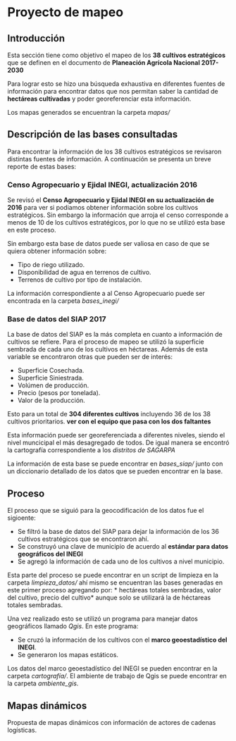 # Proyecto de mapeo

## Introducción

Esta sección tiene como objetivo el mapeo de los **38 cultivos estratégicos** que se definen en el documento de **Planeación Agrícola Nacional 2017-2030**

Para lograr esto se hizo una búsqueda exhaustiva en diferentes fuentes de información para encontrar datos que nos permitan saber la cantidad de **hectáreas cultivadas** y poder georeferenciar esta información.

Los mapas generados se encuentran la carpeta *mapas/*  

## Descripción de las bases consultadas

Para encontrar la información de los 38 cultivos estratégicos se revisaron distintas fuentes de información. A continuación se presenta un breve reporte de estas bases:

### Censo Agropecuario y Ejidal INEGI, actualización 2016

Se revisó el **Censo Agropecuario y Ejidal INEGI en su actualización de 2016** para ver si podiamos obtener información sobre los cultivos estratégicos. Sin embargo la información que arroja el censo corresponde a menos de 10 de los cultivos estratégicos, por lo que no se utilizó esta base en este proceso.

Sin embargo esta base de datos puede ser valiosa en caso de que se quiera obtener información sobre:  
- Tipo de riego utilizado.  
- Disponibilidad de agua en terrenos de cultivo.  
- Terrenos de cultivo por tipo de instalación.  

La información correspondiente a al Censo Agropecuario puede ser encontrada en la carpeta *bases_inegi/*  

### Base de datos del SIAP 2017

La base de datos del SIAP es la más completa en cuanto a información de cultivos se refiere. Para el proceso de mapeo se utilizó la superficie sembrada de cada uno de los cultivos en héctareas. Además de esta variable se encontraron otras que pueden ser de interés:  

- Superficie Cosechada.  
- Superficie Siniestrada.  
- Volúmen de producción.  
- Precio (pesos por tonelada).  
- Valor de la producción.  

Esto para un total de **304 diferentes cultivos** incluyendo 36 de los 38 cultivos prioritarios. **ver con el equipo que pasa con los dos faltantes**

Esta información puede ser georeferenciada a diferentes niveles, siendo el nivel muncicipal el más desagregado de todos. De igual manera se encontró la cartografía correspondiente a los *distritos de SAGARPA*

La información de esta base se puede encontrar en *bases_siap/* junto con un diccionario detallado de los datos que se pueden encontrar en la base.

## Proceso

El proceso que se siguió para la geocodificación de los datos fue el sigioente:

- Se filtró la base de datos del SIAP para dejar la información de los 36 cultivos estratégicos que se encontraron ahí.
- Se construyó una clave de municipio de acuerdo al **estándar para datos geográficos del INEGI**
- Se agregó la información de cada uno de los cultivos a nivel municipio.

Esta parte del proceso se puede encontrar en un script de limpieza en la carpeta *limpieza_datos/* ahí mismo se encuentran las bases generadas en este primer proceso agregando por: * hectáreas totales sembradas, valor del cultivo, precio del cultivo* aunque solo se utilizará la de héctareas totales sembradas.  

Una vez realizado esto se utilizó un programa para manejar datos geográficos llamado *Qgis*. En este programa:  

- Se cruzó la información de los cultivos con el **marco geoestadístico del INEGI**.   
- Se generaron los mapas estáticos.  

Los datos del marco geoestadístico del INEGI se pueden encontrar en la carpeta *cartografía/*.
El ambiente de trabajo de Qgis se puede encontrar en la carpeta *ambiente_gis*.

## Mapas dinámicos

Propuesta de mapas dinámicos con información de actores de cadenas logísticas.

















